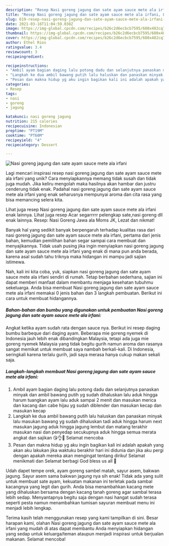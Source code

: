 ```yaml
---
description: "Resep Nasi goreng jagung dan sate ayam sauce mete ala irfani, Lezat"
title: "Resep Nasi goreng jagung dan sate ayam sauce mete ala irfani, Lezat"
slug: 619-resep-nasi-goreng-jagung-dan-sate-ayam-sauce-mete-ala-irfani-lezat
date: 2021-03-16T11:04:59.038Z
image: https://img-global.cpcdn.com/recipes/b26c2d6ecbcb7595/680x482cq70/nasi-goreng-jagung-dan-sate-ayam-sauce-mete-ala-irfani-foto-resep-utama.jpg
thumbnail: https://img-global.cpcdn.com/recipes/b26c2d6ecbcb7595/680x482cq70/nasi-goreng-jagung-dan-sate-ayam-sauce-mete-ala-irfani-foto-resep-utama.jpg
cover: https://img-global.cpcdn.com/recipes/b26c2d6ecbcb7595/680x482cq70/nasi-goreng-jagung-dan-sate-ayam-sauce-mete-ala-irfani-foto-resep-utama.jpg
author: Ethel Rios
ratingvalue: 3.4
reviewcount: 3
recipeingredient:

recipeinstructions:
- "Ambil ayam bagian daging lalu potong dadu dan selanjutnya panaskan minyak dan ambil bawang putih yg sudah dihaluskan lalu aduk hingga harum tuangkan ayam lalu aduk sampai 2 menit dan masukan merica dan kacang dan cabe hijau yg sudah diblender dan masukan kecap dan masukan kecap"
- "Langkah ke dua ambil bawang putih lalu haluskan dan panaskan minyak lalu masukan bawang yg sudah dihaluskan tadi aduk hingga harum next masukan jagung aduk hingga jagung lembut dan matang terakhir masukan nasi dan penyedap secukupnya aduk hingga semua merata angkat dan sajikan 😘👌🙏 Selamat mencoba"
- "Pesan dan makna hidup yg aku ingin bagikan kali ini adalah apakah yang akan aku lakukan jika waktuku berakhir hari ini didunia dan jika aku pergi dengan apakah mereka akan mengingat tentang diriku! Selamat menikmati dan Selamat berbagi God bless us all 🙏"
categories:
- Resep
tags:
- nasi
- goreng
- jagung

katakunci: nasi goreng jagung 
nutrition: 215 calories
recipecuisine: Indonesian
preptime: "PT19M"
cooktime: "PT60M"
recipeyield: "4"
recipecategory: Dessert

---
```



![Nasi goreng jagung dan sate ayam sauce mete ala irfani](https://img-global.cpcdn.com/recipes/b26c2d6ecbcb7595/680x482cq70/nasi-goreng-jagung-dan-sate-ayam-sauce-mete-ala-irfani-foto-resep-utama.jpg)

Lagi mencari inspirasi resep nasi goreng jagung dan sate ayam sauce mete ala irfani yang unik? Cara menyiapkannya memang tidak susah dan tidak juga mudah. Jika keliru mengolah maka hasilnya akan hambar dan justru cenderung tidak enak. Padahal nasi goreng jagung dan sate ayam sauce mete ala irfani yang enak seharusnya mempunyai aroma dan cita rasa yang bisa memancing selera kita.

Lihat juga resep Nasi goreng jagung dan sate ayam sauce mete ala irfani enak lainnya. Lihat juga resep Acar segarrrrr pelengkap sate,nasi goreng dll enak lainnya. Resep: Nasi Goreng Jawa ala Moms JK, Lezat dan nikmat!

Banyak hal yang sedikit banyak berpengaruh terhadap kualitas rasa dari nasi goreng jagung dan sate ayam sauce mete ala irfani, pertama dari jenis bahan, kemudian pemilihan bahan segar sampai cara membuat dan menyajikannya. Tidak usah pusing jika ingin menyiapkan nasi goreng jagung dan sate ayam sauce mete ala irfani yang enak di mana pun anda berada, karena asal sudah tahu triknya maka hidangan ini mampu jadi sajian istimewa.


Nah, kali ini kita coba, yuk, siapkan nasi goreng jagung dan sate ayam sauce mete ala irfani sendiri di rumah. Tetap berbahan sederhana, sajian ini dapat memberi manfaat dalam membantu menjaga kesehatan tubuhmu sekeluarga. Anda bisa membuat Nasi goreng jagung dan sate ayam sauce mete ala irfani memakai 0 jenis bahan dan 3 langkah pembuatan. Berikut ini cara untuk membuat hidangannya.

<!--inarticleads1-->

##### Bahan-bahan dan bumbu yang digunakan untuk pembuatan Nasi goreng jagung dan sate ayam sauce mete ala irfani:



Angkat ketika ayam sudah rata dengan sauce nya. Berikut ini resep daging bumbu barbeque dari daging ayam. Beberapa mie goreng nyemek di Indonesia jauh lebih enak dibandingkan Malaysia, tetapi ada juga mie goreng nyemek Malaysia yang tidak begitu gurih namun aroma dan rasanya sangat memikat untuk membuat saya nambah berkali-kali. Di Indonesia, seringkali karena terlalu gurih, jadi saya merasa hanya cukup makan sekali saja. 

<!--inarticleads2-->

##### Langkah-langkah membuat Nasi goreng jagung dan sate ayam sauce mete ala irfani:

1. Ambil ayam bagian daging lalu potong dadu dan selanjutnya panaskan minyak dan ambil bawang putih yg sudah dihaluskan lalu aduk hingga harum tuangkan ayam lalu aduk sampai 2 menit dan masukan merica dan kacang dan cabe hijau yg sudah diblender dan masukan kecap dan masukan kecap
1. Langkah ke dua ambil bawang putih lalu haluskan dan panaskan minyak lalu masukan bawang yg sudah dihaluskan tadi aduk hingga harum next masukan jagung aduk hingga jagung lembut dan matang terakhir masukan nasi dan penyedap secukupnya aduk hingga semua merata angkat dan sajikan 😘👌🙏 Selamat mencoba
1. Pesan dan makna hidup yg aku ingin bagikan kali ini adalah apakah yang akan aku lakukan jika waktuku berakhir hari ini didunia dan jika aku pergi dengan apakah mereka akan mengingat tentang diriku! Selamat menikmati dan Selamat berbagi God bless us all 🙏


Udah dapet tempe orek, ayam goreng sambel matah, sayur asem, bakwan jagung. Sayur asem sama bakwan jagung nya sih enak! Tidak ada yang sulit untuk membuat sate ayam, kekuatan makanan ini terletak pada sambal kacangnya yang legit dan gurih. Anda bisa menambahkan kacang mete yang dihaluskan bersama dengan kacang tanah goreng agar sambal terasa lebih sedap. Menyantapnya begitu saja dengan nasi hangat sudah terasa seperti pesta namun menambahkan tumisan sayuran membuat menu ini menjadi lebih lengkap. 

Terima kasih telah menggunakan resep yang kami tampilkan di sini. Besar harapan kami, olahan Nasi goreng jagung dan sate ayam sauce mete ala irfani yang mudah di atas dapat membantu Anda menyiapkan hidangan yang sedap untuk keluarga/teman ataupun menjadi inspirasi untuk berjualan makanan. Selamat mencoba!
